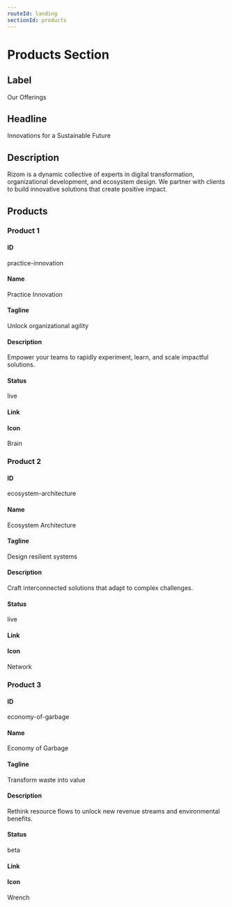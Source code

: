 ```yaml
---
routeId: landing
sectionId: products
---
```


# Products Section

## Label

Our Offerings

## Headline

Innovations for a Sustainable Future

## Description

Rizom is a dynamic collective of experts in digital transformation, organizational development, and ecosystem design. We partner with clients to build innovative solutions that create positive impact.

## Products

### Product 1

#### ID

practice-innovation

#### Name

Practice Innovation

#### Tagline

Unlock organizational agility

#### Description

Empower your teams to rapidly experiment, learn, and scale impactful solutions.

#### Status

live

#### Link

#### Icon

Brain

### Product 2

#### ID

ecosystem-architecture

#### Name

Ecosystem Architecture

#### Tagline

Design resilient systems

#### Description

Craft interconnected solutions that adapt to complex challenges.

#### Status

live

#### Link

#### Icon

Network

### Product 3

#### ID

economy-of-garbage

#### Name

Economy of Garbage

#### Tagline

Transform waste into value

#### Description

Rethink resource flows to unlock new revenue streams and environmental benefits.

#### Status

beta

#### Link

#### Icon

Wrench
